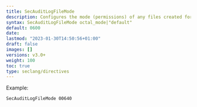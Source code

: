 ```yaml
---
title: SecAuditLogFileMode
description: Configures the mode (permissions) of any files created for concurrent audit logs using an octal mode (as used in chmod). See `SecAuditLogDirMode` for controlling the mode of created audit log directories.
syntax: SecAuditLogFileMode octal_mode|"default"
default: 0600
date: 
lastmod: "2023-01-30T14:50:56+01:00"
draft: false
images: []
versions: v3.0+
weight: 100
toc: true
type: seclang/directives
---
```

[//]: <> (This file is generated by tools/directivesgen. DO NOT EDIT.)
Example:
```apache
SecAuditLogFileMode 00640
```

